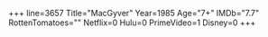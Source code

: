 +++
line=3657
Title="MacGyver"
Year=1985
Age="7+"
IMDb="7.7"
RottenTomatoes=""
Netflix=0
Hulu=0
PrimeVideo=1
Disney=0
+++

